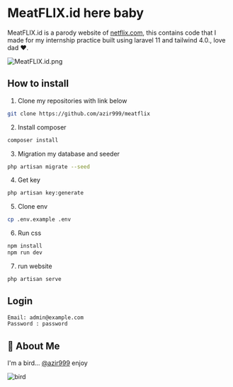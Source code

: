 # MeatFLIX.id here baby

MeatFLIX.id is a parody website of [netflix.com](netflix.com), this contains code that I made for my internship practice built using laravel 11 and tailwind 4.0., love dad ❤.

![MeatFLIX.id.png](https://i.ibb.co.com/bthM0vT/Screenshot-2025-03-14-111310.png)




## How to install

1. Clone my repositories with link below

```bash
git clone https://github.com/azir999/meatflix
```
2. Install composer

```bash
composer install
```

3. Migration my database and seeder
```bash
php artisan migrate --seed
```

4. Get key

```bash
php artisan key:generate
```
5. Clone env

```bash
cp .env.example .env
```
6. Run css

```bash
npm install
npm run dev
```

7. run website

```bash
php artisan serve
```

## Login

```bash
Email: admin@example.com
Password : password
```

## 🚀 About Me
I'm a bird...
[@azir999](https://www.github.com/azir999)
enjoy

![bird](https://i.ibb.co.com/BVNq16Jc/Screenshot-2025-03-14-133639.png)
